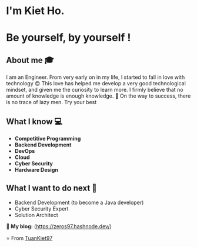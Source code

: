 <h1 align= "left"><b>I'm Kiet Ho.</b></h1>
<h1 align= "left"><b>Be yourself, by yourself ! </b></h1>
<p align="left">

## About me :mortar_board:
I am an Engineer. From very early on in my life, I started to fall in love with technology 😍 This love has helped me develop a very good technological mindset, and given me the curiosity to learn more. I firmly believe that no amount of knowledge is enough knowledge. 🧠 On the way to success, there is no trace of lazy men. Try your best


## What I know :computer:
- **Competitive Programming**
- **Backend Development**
- **DevOps**
- **Cloud**
- **Cyber Security**
- **Hardware Design**

## What I want to do next :thinking:
- Backend Development (to become a Java developer)
- Cyber Security Expert
- Solution Architect

**💬 My blog:** (https://zeros97.hashnode.dev/)

⭐️ From [TuanKiet97](https://github.com/TuanKiet97)
